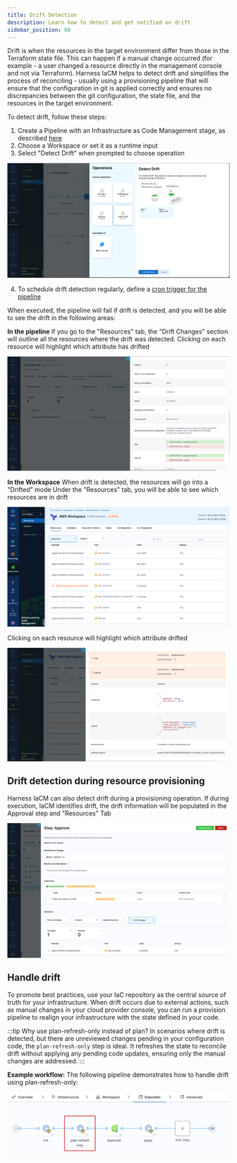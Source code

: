 ```yaml
---
title: Drift Detection 
description: Learn how to detect and get notified on drift 
sidebar_position: 60
---
```



Drift is when the resources in the target environment differ from those in the Terraform state file. This can happen if a manual change occurred (for example - a user changed a resource directly in the management console and not via Terraform). 
Harness IaCM helps to detect drift and simplifies the process of reconciling - usually using a provisioning pipeline that will ensure that the configuration in git is applied correctly and ensures no discrepancies between the git configuration, the state file, and the resources in the target environment.

To detect drift, follow these steps:

1. Create a Pipeline with an Infrastructure as Code Management stage, as described [here](https://developer.harness.io/docs/infra-as-code-management/use-iacm/provision-workspace)
2. Choose a Workspace or set it as a runtime input
3. Select "Detect Drift" when prompted to choose operation

![Resources](static/drift-pipeline.png)

4. To schedule drift detection regularly, define a [cron trigger for the pipeline](https://developer.harness.io/docs/platform/triggers/schedule-pipelines-using-cron-triggers/)

When executed, the pipeline will fail if drift is detected, and you will be able to see the drift in the following areas:

**In the pipeline** If you go to the "Resources" tab, the "Drift Changes" section will outline all the resources where the drift was detected. Clicking on each resource will highlight which attribute has drifted

![Resources](static/drift-pipeline-detected.png) 

**In the Workspace** When drift is detected, the resources will go into a "Drifted" mode 
Under the "Resources" tab, you will be able to see which resources are in drift

![Resources](static/Workspace-drift.png) 

Clicking on each resource will highlight which attribute drifted

![Resources](static/Workspace-drift-attributes.png) 

## Drift detection during resource provisioning 
Harness IaCM can also detect drift during a provisioning operation. If during execution, IaCM identifies drift, the drift information will be populated in the Approval step and "Resources" Tab

![Resources](static/provision-drift.png) 

## Handle drift 
To promote best practices, use your IaC repository as the central source of truth for your infrastructure. When drift occurs due to external actions, such as manual changes in your cloud provider console, you can run a provision pipeline to realign your infrastructure with the state defined in your code.

:::tip Why use plan-refresh-only instead of plan?
In scenarios where drift is detected, but there are unreviewed changes pending in your configuration code, the `plan-refresh-only` step is ideal. It refreshes the state to reconcile drift without applying any pending code updates, ensuring only the manual changes are addressed.
:::

**Example workflow:**
The following pipeline demonstrates how to handle drift using plan-refresh-only:

![plan-refresh-only](static/plan-refresh-only.png)